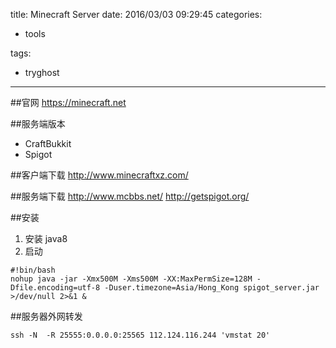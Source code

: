 title: Minecraft Server
date: 2016/03/03 09:29:45
categories:

 - tools 


tags:

- tryghost

---


##官网
https://minecraft.net

##服务端版本
 * CraftBukkit
 * Spigot

##客户端下载
http://www.minecraftxz.com/

##服务端下载
http://www.mcbbs.net/
http://getspigot.org/

##安装

 1. 安装 java8
 2. 启动
```language-bash
#!bin/bash
nohup java -jar -Xmx500M -Xms500M -XX:MaxPermSize=128M -Dfile.encoding=utf-8 -Duser.timezone=Asia/Hong_Kong spigot_server.jar >/dev/null 2>&1 &
```
##服务器外网转发
```language-bash
ssh -N  -R 25555:0.0.0.0:25565 112.124.116.244 'vmstat 20'
```



